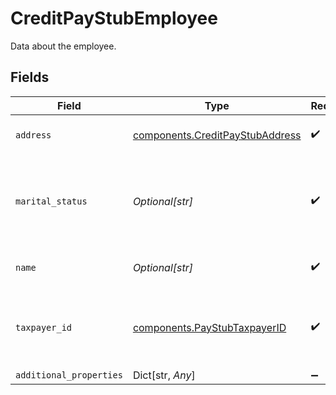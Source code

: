 # CreditPayStubEmployee

Data about the employee.


## Fields

| Field                                                                              | Type                                                                               | Required                                                                           | Description                                                                        |
| ---------------------------------------------------------------------------------- | ---------------------------------------------------------------------------------- | ---------------------------------------------------------------------------------- | ---------------------------------------------------------------------------------- |
| `address`                                                                          | [components.CreditPayStubAddress](../../models/components/creditpaystubaddress.md) | :heavy_check_mark:                                                                 | Address on the pay stub.                                                           |
| `marital_status`                                                                   | *Optional[str]*                                                                    | :heavy_check_mark:                                                                 | Marital status of the employee - either `SINGLE` or `MARRIED`.                     |
| `name`                                                                             | *Optional[str]*                                                                    | :heavy_check_mark:                                                                 | The name of the employee.                                                          |
| `taxpayer_id`                                                                      | [components.PayStubTaxpayerID](../../models/components/paystubtaxpayerid.md)       | :heavy_check_mark:                                                                 | Taxpayer ID of the individual receiving the paystub.                               |
| `additional_properties`                                                            | Dict[str, *Any*]                                                                   | :heavy_minus_sign:                                                                 | N/A                                                                                |